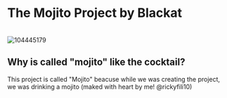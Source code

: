 # The Mojito Project by Blackat
<br>![104445179](https://github.com/rickyfili10/mojito/assets/104445179/b17e5282-722c-44be-88f0-158e7c79a83b)
## Why is called "mojito" like the cocktail?
This project is called "Mojito" beacuse while we was creating the project, we was drinking a mojito (maked with heart by me! @rickyfili10)
